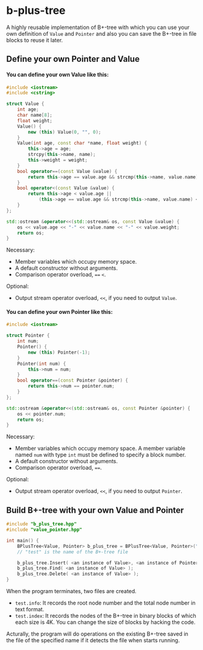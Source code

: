 # b-plus-tree

A highly reusable implementation of B+-tree with which you can use your own definition of `Value` and `Pointer` and also you can save the B+-tree in file blocks to reuse it later.

## Define your own Pointer and Value

#### You can define your own Value like this:

```cpp
#include <iostream>
#include <cstring>

struct Value {
	int age;
	char name[8];
	float weight;
	Value() {
		new (this) Value(0, "", 0);
	}
	Value(int age, const char *name, float weight) {
		this->age = age;
		strcpy(this->name, name);
		this->weight = weight;
	}
	bool operator==(const Value &value) {
		return this->age == value.age && strcmp(this->name, value.name) == 0;
	}
	bool operator<(const Value &value) {
		return this->age < value.age ||
			(this->age == value.age && strcmp(this->name, value.name) < 0);
	}
};

std::ostream &operator<<(std::ostream& os, const Value &value) {
	os << value.age << "-" << value.name << "-" << value.weight;
	return os;
}
```

Necessary:
* Member variables which occupy memory space.
* A default constructor without arguments.
* Comparison operator overload, `==` `<`.

Optional:
* Output stream operator overload, `<<`, if you need to output `Value`.

#### You can define your own Pointer like this:

```cpp
#include <iostream>

struct Pointer {
	int num;
	Pointer() {
		new (this) Pointer(-1);
	}
	Pointer(int num) {
		this->num = num;
	}
	bool operator==(const Pointer &pointer) {
		return this->num == pointer.num;
	}
};

std::ostream &operator<<(std::ostream& os, const Pointer &pointer) {
	os << pointer.num;
	return os;
}
```

Necessary:
* Member variables which occupy memory space. A member variable named `num` with type `int` must be defined to specify a block number.
* A default constructor without arguments.
* Comparison operator overload, `==`.

Optional:
* Output stream operator overload, `<<`, if you need to output `Pointer`.

## Build B+-tree with your own Value and Pointer

```cpp
#include "b_plus_tree.hpp"
#include "value_pointer.hpp"

int main() {
	BPlusTree<Value, Pointer> b_plus_tree = BPlusTree<Value, Pointer>("test");
	// "test" is the name of the B+-tree file

	b_plus_tree.Insert( <an instance of Value>, <an instance of Pointer> );
	b_plus_tree.Find( <an instance of Value> );
	b_plus_tree.Delete( <an instance of Value> );
}
```

When the program terminates, two files are created.
* `test.info`: It records the root node number and the total node number in text format.
* `test.index`: It records the nodes of the B+-tree in binary blocks of which each size is 4K. You can change the size of blocks by hacking the code.

Acturally, the program will do operations on the existing B+-tree saved in the file of the specified name if it detects the file when starts running.
